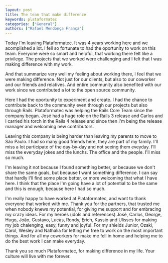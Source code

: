 ```yaml
---
layout: post
title: The team that make difference
keywords: plataformatec
categories: ["General"]
authors: ["Rafael Mendonça França"]
---
```


Today I'm leaving Plataformatec. It was 4 years working here and we acomplished a lot. I fell so
fortunate to had the oportunity to work on this team. Everyone were so smart and helpful,
that working there felt like a privilege. The projects that we worked were challenging and I felt that
I was making difference with my work.

And that summarize very well my feeling about working there, I feel that we were making difference.
Not just for our clients, but also to our coworker and our friends and relatives. And entire community
also benefited with our work since we contributed a lot to the open source community.

Here I had the oportunity to experiment and create. I had the chance to contribute back to the community
even through our projects but also through Rails. Plataformatec was helping the Rails Core Team since
the company began. José had a huge role on the Rails 3 release and Carlos and I carried his torch in the
Rails 4 release and since then I'm being the release manager and welcoming new contributors.

Leaving this company is being harder than leaving my parents to move to São Paulo. I had so many good
friends here, they are part of my family. I'll miss a lot participate of the day-by-day and not seeing
them eveyday. I'll miss the everyday jokes and the lunchs. The office and the people. I'll miss so much.

I'm leaving it not because I found something better, or because we don't share the same goals, but
because I want something difference. I can say that hardly I'll find some place better, or more
welcoming that what I have here. I think that the place I'm going have a lot of potential to be the
same and this is enough, because here I had so much.

I'm really happy to have worked at Plataformatec, and want to thank everyone that worked with me.
Thank you for the partners, that trusted me when nobody knews my potential, for giving me support and
for embracing my crazy ideas. For my heroes (idols and references) José, Carlos, George, Hugo, João,
Gustavo, Lucas, Rondy, Erich, Kassio and Ulisses for making my job chalenging, easy, funny and joyful.
For my shields Junior, Ozaki, Carol, Wesley and Nathalia for letting me free to work on the most important
things. And for all my coworkers for make me fell in home and helping me to do the best work I can make
everyday.

Thank you so much Plataformatec, for making difference in my life. Your culture will live with me
forever.
